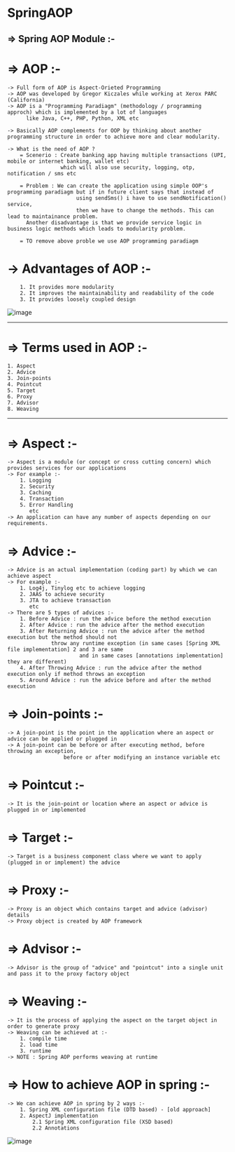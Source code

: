 # SpringAOP

=> Spring AOP Module :-
------------------------

# => AOP :-
	-> Full form of AOP is Aspect-Orieted Programming
	-> AOP was developed by Gregor Kiczales while working at Xerox PARC (California)
	-> AOP is a "Programming Paradiagm" (methodology / programming approch) which is implemented by a lot of languages 
          like Java, C++, PHP, Python, XML etc
	
	-> Basically AOP complements for OOP by thinking about another programming structure in order to achieve more and clear modularity.
	
	-> What is the need of AOP ?
		= Scenerio : Create banking app having multiple transactions (UPI, mobile or internet banking, wallet etc) 
                     which will also use security, logging, otp, notification / sms etc
		
		= Problem : We can create the application using simple OOP's programming paradiagm but if in future client says that instead of
                          using sendSms() i have to use sendNotification() service,
                          then we have to change the methods. This can lead to maintainance problem. 
          Another disadvantage is that we provide service logic in business logic methods which leads to modularity problem.
		
		= TO remove above proble we use AOP programming paradiagm
		
# 	-> Advantages of AOP :-
		1. It provides more modularity
		2. It improves the maintainability and readability of the code
		3. It provides loosely coupled design
    
    
    
    
    
    
    
![image](https://github.com/Nishita-Maheshwari/SpringAOP/assets/47790697/18c8457a-2c0c-4bdc-8a6b-9173002a97c3)

		
--------------------------------------------










# => Terms used in AOP :-
	1. Aspect
	2. Advice
	3. Join-points
	4. Pointcut
	5. Target
	6. Proxy
	7. Advisor
	8. Weaving
	
-------------------

# => Aspect :-
	-> Aspect is a module (or concept or cross cutting concern) which provides services for our applications
	-> For example :-
		1. Logging
		2. Security
		3. Caching
		4. Transaction
		5. Error Handling 
		   etc
	-> An application can have any number of aspects depending on our requirements.
		   

# => Advice :-
	-> Advice is an actual implementation (coding part) by which we can achieve aspect
	-> For example :-
		1. Log4j, Tinylog etc to achieve logging
		2. JAAS to achieve security
		3. JTA to achieve transaction
		   etc
	-> There are 5 types of advices :-
		1. Before Advice : run the advice before the method execution
		2. After Advice : run the advice after the method execution
		3. After Returning Advice : run the advice after the method execution but the method should not 
                  throw any runtime exception (in same cases [Spring XML file implementation] 2 and 3 are same
                           and in same cases [annotations implementation] they are different)
		4. After Throwing Advice : run the advice after the method execution only if method throws an exception
		5. Around Advice : run the advice before and after the method execution


# => Join-points :-
	-> A join-point is the point in the application where an aspect or advice can be applied or plugged in
	-> A join-point can be before or after executing method, before throwing an exception,
                      before or after modifying an instance variable etc
	
	
# => Pointcut :-
	-> It is the join-point or location where an aspect or advice is plugged in or implemented
	
	
# => Target :-
	-> Target is a business component class where we want to apply (plugged in or implement) the advice
	
	
# => Proxy :-
	-> Proxy is an object which contains target and advice (advisor) details
	-> Proxy object is created by AOP framework
	
	
# => Advisor :-
	-> Advisor is the group of "advice" and "pointcut" into a single unit and pass it to the proxy factory object
	
	
# => Weaving :-
	-> It is the process of applying the aspect on the target object in order to generate proxy
	-> Weaving can be achieved at :-
		1. compile time
		2. load time
		3. runtime
	-> NOTE : Spring AOP performs weaving at runtime
	

# => How to achieve AOP in spring :-
	-> We can achieve AOP in spring by 2 ways :-
		1. Spring XML configuration file (DTD based) - [old approach]
		2. AspectJ implementation
			2.1 Spring XML configuration file (XSD based)
			2.2 Annotations



   ![image](https://github.com/Nishita-Maheshwari/SpringAOP/assets/47790697/110e009f-1eb9-4f9e-a318-e8b69bb33774)

